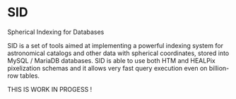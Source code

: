 # SID
Spherical Indexing for Databases

SID is a set of tools aimed at implementing a powerful indexing system for astronomical catalogs and other data with spherical coordinates, stored into MySQL / MariaDB databases. SID is able to use both HTM and HEALPix pixelization schemas and it allows very fast query execution even on billion-row tables. 

THIS IS WORK IN PROGESS !

